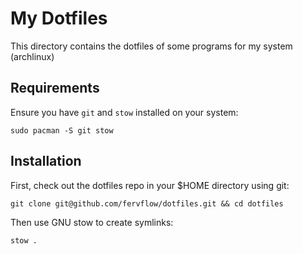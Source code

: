# My Dotfiles

This directory contains the dotfiles of some programs for my system (archlinux)

## Requirements

Ensure you have `git` and `stow` installed on your system:

```shell
sudo pacman -S git stow
```

## Installation

First, check out the dotfiles repo in your $HOME directory using git:

```shell
git clone git@github.com/fervflow/dotfiles.git && cd dotfiles
```

Then use GNU stow to create symlinks:

```shell
stow .
```